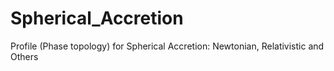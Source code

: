 # Spherical_Accretion
Profile (Phase topology) for Spherical Accretion: Newtonian, Relativistic and Others
